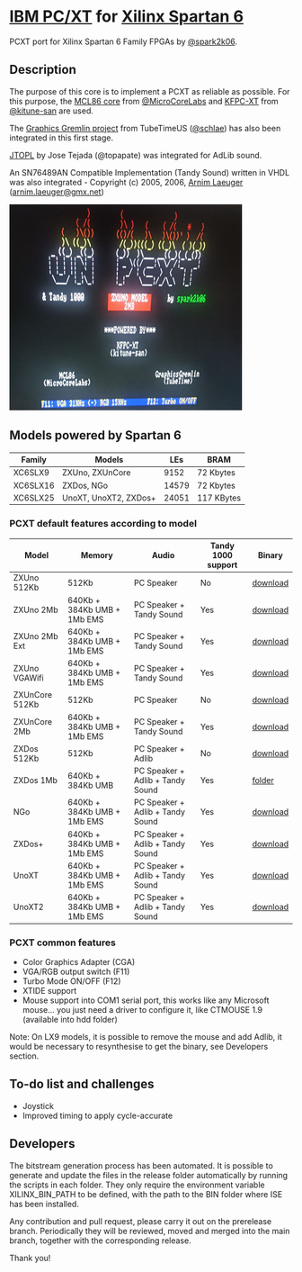 # [IBM PC/XT](https://en.wikipedia.org/wiki/IBM_Personal_Computer_XT) for [Xilinx Spartan 6](https://www.xilinx.com/products/silicon-devices/fpga/spartan-6.html)

PCXT port for Xilinx Spartan 6 Family FPGAs by [@spark2k06](https://github.com/spark2k06/).

## Description

The purpose of this core is to implement a PCXT as reliable as possible. For this purpose, the [MCL86 core](https://github.com/MicroCoreLabs/Projects/tree/master/MCL86) from [@MicroCoreLabs](https://github.com/MicroCoreLabs/) and [KFPC-XT](https://github.com/kitune-san/KFPC-XT) from [@kitune-san](https://github.com/kitune-san) are used.

The [Graphics Gremlin project](https://github.com/schlae/graphics-gremlin) from TubeTimeUS ([@schlae](https://github.com/schlae)) has also been integrated in this first stage.

[JTOPL](https://github.com/jotego/jtopl) by Jose Tejada (@topapate) was integrated for AdLib sound.

An SN76489AN Compatible Implementation (Tandy Sound) written in VHDL was also integrated - Copyright (c) 2005, 2006, [Arnim Laeuger](https://github.com/devsaurus) (arnim.laeuger@gmx.net)

![splashscreen](./doc/img/splashscreen.png)

## Models powered by Spartan 6
Family | Models | LEs | BRAM
-------- | ----------- | ----------- | -----------
XC6SLX9 | ZXUno, ZXUnCore | 9152 | 72 Kbytes
XC6SLX16 | ZXDos, NGo | 14579 | 72 Kbytes
XC6SLX25 | UnoXT, UnoXT2, ZXDos+ | 24051 | 117 KBytes

### PCXT default features according to model

Model | Memory | Audio | Tandy 1000 support | Binary
-------- | ----------- | ----------- | ----------- | ----------- 
ZXUno 512Kb | 512Kb | PC Speaker | No | [download](https://github.com/spark2k06/PCXT_Xilinx_Spartan_6/raw/main/releases/zxuno_512Kb/coreXX.zx1)
ZXUno 2Mb | 640Kb + 384Kb UMB + 1Mb EMS | PC Speaker + Tandy Sound | Yes | [download](https://github.com/spark2k06/PCXT_Xilinx_Spartan_6/raw/main/releases/zxuno_2Mb/coreXX.zx1)
ZXUno 2Mb Ext | 640Kb + 384Kb UMB + 1Mb EMS | PC Speaker + Tandy Sound | Yes | [download](https://github.com/spark2k06/PCXT_Xilinx_Spartan_6/raw/main/releases/zxuno_2Mb/coreXX.zx1)
ZXUno VGAWifi | 640Kb + 384Kb UMB + 1Mb EMS | PC Speaker + Tandy Sound | Yes | [download](https://github.com/spark2k06/PCXT_Xilinx_Spartan_6/raw/main/releases/vgawifi/coreXX.ZX1)
ZXUnCore 512Kb | 512Kb | PC Speaker | No | [download](https://github.com/spark2k06/PCXT_Xilinx_Spartan_6/raw/main/releases/zxuncore_512Kb/coreXX.zx1)
ZXUnCore 2Mb | 640Kb + 384Kb UMB + 1Mb EMS | PC Speaker + Tandy Sound | Yes | [download](https://github.com/spark2k06/PCXT_Xilinx_Spartan_6/raw/main/releases/zxuncore_2Mb_Ext/coreXX.zx1)
ZXDos 512Kb | 512Kb | PC Speaker + Adlib | No | [download](https://github.com/spark2k06/PCXT_Xilinx_Spartan_6/raw/main/releases/zxdos_512Kb/coreXX.zx2)
ZXDos 1Mb | 640Kb + 384Kb UMB | PC Speaker + Adlib + Tandy Sound | Yes | [folder](https://github.com/spark2k06/PCXT_Xilinx_Spartan_6/tree/main/releases/zxdos_1Mb)
NGo | 640Kb + 384Kb UMB + 1Mb EMS | PC Speaker + Adlib + Tandy Sound | Yes | [download](https://github.com/spark2k06/PCXT_Xilinx_Spartan_6/raw/main/releases/ngo/un_pcxt.bit)
ZXDos+ | 640Kb + 384Kb UMB + 1Mb EMS | PC Speaker + Adlib + Tandy Sound | Yes | [download](https://github.com/spark2k06/PCXT_Xilinx_Spartan_6/raw/main/releases/zxdosplus/coreXX.zxd)
UnoXT | 640Kb + 384Kb UMB + 1Mb EMS | PC Speaker + Adlib + Tandy Sound | Yes | [download](https://github.com/spark2k06/PCXT_Xilinx_Spartan_6/raw/main/releases/unoxt/coreXX.zxt)
UnoXT2 | 640Kb + 384Kb UMB + 1Mb EMS | PC Speaker + Adlib + Tandy Sound | Yes | [download](https://github.com/spark2k06/PCXT_Xilinx_Spartan_6/raw/main/releases/unoxt2/coreXX.xt2)

### PCXT common features

* Color Graphics Adapter (CGA)
* VGA/RGB output switch (F11)
* Turbo Mode ON/OFF (F12)
* XTIDE support
* Mouse support into COM1 serial port, this works like any Microsoft mouse... you just need a driver to configure it, like CTMOUSE 1.9 (available into hdd folder)

Note: On LX9 models, it is possible to remove the mouse and add Adlib, it would be necessary to resynthesise to get the binary, see Developers section.

## To-do list and challenges

* Joystick
* Improved timing to apply cycle-accurate

## Developers

The bitstream generation process has been automated. It is possible to generate and update the files in the release folder automatically by running the scripts in each folder. They only require the environment variable XILINX_BIN_PATH to be defined, with the path to the BIN folder where ISE has been installed.

Any contribution and pull request, please carry it out on the prerelease branch. Periodically they will be reviewed, moved and merged into the main branch, together with the corresponding release.

Thank you!
